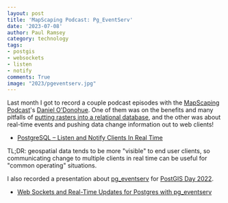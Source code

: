 ```yaml
---
layout: post
title: 'MapScaping Podcast: Pg_EventServ'
date: '2023-07-08'
author: Paul Ramsey
category: technology
tags:
- postgis
- websockets
- listen
- notify
comments: True
image: "2023/pgeventserv.jpg"
---
```


Last month I got to record a couple podcast episodes with the [MapScaping Podcast](https://mapscaping.com/podcast/rasters-in-a-database/)'s [Daniel O'Donohue](https://mapscaping.com/about-us/). One of them was on the benefits and many pitfalls of [putting rasters into a relational database](https://mapscaping.com/podcast/rasters-in-a-database/), and the other was about real-time events and pushing data change information out to web clients!

* [PostgreSQL – Listen and Notify Clients In Real Time](https://mapscaping.com/podcast/postgresql-listen-and-notify-clients-in-real-time/)

TL;DR: geospatial data tends to be more "visible" to end user clients, so communicating change to multiple clients in real time can be useful for "common operating" situations.

I also recorded a presentation about [pg_eventserv](https://github.com/crunchydata/pg_eventserv) for [PostGIS Day 2022](https://www.youtube.com/playlist?list=PLesw5jpZchudJTmRukWO1eP5-6zPpIm5x).

* [Web Sockets and Real-Time Updates for Postgres with pg_eventserv](https://www.youtube.com/watch?v=Z_nOzHmpY8M)